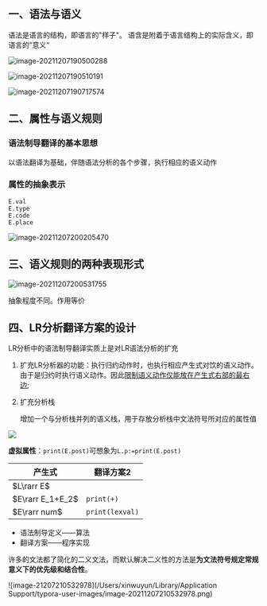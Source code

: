 ## 一、语法与语义

语法是语言的结构，即语言的"样子"。
语含是附着于语言结构上的实际含义，即语言的”意义“

![image-20211207190500288](https://cdn.jsdelivr.net/gh/xinwuyun/pictures@main/2021/12/07/e0ee1f53524ddf585ee392b027056a5e-image-20211207190500288-3c9444.png)

![image-20211207190510191](https://cdn.jsdelivr.net/gh/xinwuyun/pictures@main/2021/12/07/78fa5c5609a699b751387c6d39504d20-image-20211207190510191-263270.png)

![image-20211207190717574](https://cdn.jsdelivr.net/gh/xinwuyun/pictures@main/2021/12/07/42f007548c97ade1981375eec6463abb-image-20211207190717574-748400.png)

## 二、属性与语义规则

### 语法制导翻译的基本思想

以语法翻译为基础，伴随语法分析的各个步骤，执行相应的语义动作

### 属性的抽象表示

```
E.val
E.type
E.code
E.place
```

![image-20211207200205470](https://cdn.jsdelivr.net/gh/xinwuyun/pictures@main/2021/12/07/8d8ebaec0a755393654d0d9a5a678e28-image-20211207200205470-f9dd0c.png)

## 三、语义规则的两种表现形式

![image-20211207200531755](https://cdn.jsdelivr.net/gh/xinwuyun/pictures@main/2021/12/07/1962d308ad431ba89cf5721132f11167-image-20211207200531755-0e0649.png)

抽象程度不同。作用等价

## 四、LR分析翻译方案的设计

LR分析中的语法制导翻译实质上是对LR语法分析的扩充

1. 扩充LR分析器的功能：执行归约动作时，也执行相应产生式对饮的语义动作。由于是归约时执行语义动作。因此<u>限制语义动作仅能放在产生式右部的最右边</u>;

2. 扩充分析栈

   增加一个与分析栈并列的语义栈，用于存放分析栈中文法符号所对应的属性值

![](https://cdn.jsdelivr.net/gh/xinwuyun/pictures@main/2021/12/07/ae2d01fe1b896aaad30b102de10217e7-image-20211207204521045-92de5b.png)

**虚拟属性**：`print(E.post)`可想象为`L.p:=print(E.post)`

| 产生式           | 翻译方案2       |
| ---------------- | --------------- |
| $L\rarr E$       |                 |
| $E\rarr E_1+E_2$ | `print(+)`      |
| $E\rarr num$     | `print(lexval)` |

+ 语法制导定义——算法
+ 翻译方案——程序实现

许多的文法都了简化的二义文法，而默认解决二义性的方法是**为文法符号规定常规意义下的优先级和结合性**。

![image-21207210532978](/Users/xinwuyun/Library/Application Support/typora-user-images/image-20211207210532978.png)























